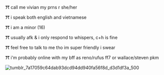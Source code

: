 **ꔫ** call me vivian my prns r she/her

**ꔫ** i speak both english and vietnamese 

**ꔫ** i am a minor (16)

**ꔫ** usually afk & i only respond to whispers, c+h is fine

**ꔫ** feel free to talk to me tho im super friendly i swear

**ꔫ** i'm probably online with my bff as reno/rufus ff7 or wallace/steven pkm

![tumblr_7a17059c64dab93dcd94dd940fa56f8d_d3d1df3a_500](https://github.com/user-attachments/assets/10e529c7-da2d-403f-a121-69e59eb57fda)
